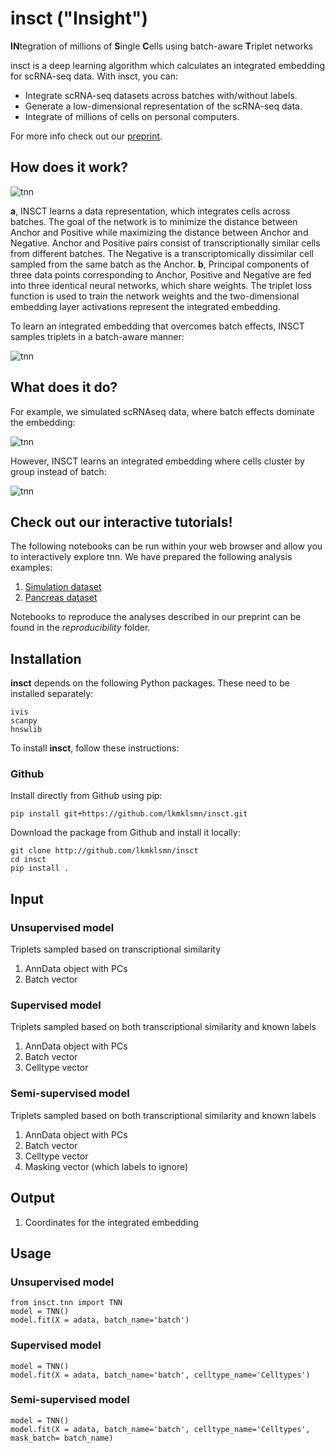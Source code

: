 # insct ("Insight")
**IN**tegration of millions of **S**ingle **C**ells using batch-aware **T**riplet networks

insct is a deep learning algorithm which calculates an integrated embedding for scRNA-seq data. With insct, you can:

* Integrate scRNA-seq datasets across batches with/without labels.
* Generate a low-dimensional representation of the scRNA-seq data.
* Integrate of millions of cells on personal computers.

For more info check out our [preprint](https://www.biorxiv.org/content/10.1101/2020.05.16.100024v1).

## How does it work?
![tnn](https://github.com/lkmklsmn/insct/blob/master/TNN_schematic.jpg)

**a**, INSCT learns a data representation, which integrates cells across batches. The goal of the network is to minimize the distance between Anchor and Positive while maximizing the distance between Anchor and Negative. Anchor and Positive pairs consist of transcriptionally similar cells from different batches. The Negative is a transcriptomically dissimilar cell sampled from the same batch as the Anchor. **b**, Principal components of three data points corresponding to Anchor, Positive and Negative are fed into three identical neural networks, which share weights. The triplet loss function is used to train the network weights and the two-dimensional embedding layer activations represent the integrated embedding.

To learn an integrated embedding that overcomes batch effects, INSCT samples triplets in a batch-aware manner:

![tnn](https://github.com/lkmklsmn/insct/blob/master/Sampling_animation.gif)

## What does it do?

For example, we simulated scRNAseq data, where batch effects dominate the embedding:

![tnn](https://github.com/lkmklsmn/insct/blob/master/umap_embedding.png)

However, INSCT learns an integrated embedding where cells cluster by group instead of batch:

![tnn](https://github.com/lkmklsmn/insct/blob/master/Simulation_animation.gif)

## Check out our interactive tutorials!
The following notebooks can be run within your web browser and allow you to interactively explore tnn. We have prepared the following analysis examples:
1. [Simulation dataset](https://colab.research.google.com/drive/1LEDnRwFH2v166T-pUaCYb6TZMgfViO-W?usp=sharing)
2. [Pancreas dataset](https://colab.research.google.com/drive/1vnIt7AfScGcCww5RzYfpsRk1KfK5_pa_#scrollTo=lsXOijhrcDwd)

Notebooks to reproduce the analyses described in our preprint can be found in the _reproducibility_ folder.

## Installation

**insct** depends on the following Python packages. These need to be installed separately:
```
ivis
scanpy
hnswlib
```

To install **insct**, follow these instructions:

### Github

Install directly from Github using pip:

```alias
pip install git+https://github.com/lkmklsmn/insct.git
```

Download the package from Github and install it locally:

```alias
git clone http://github.com/lkmklsmn/insct
cd insct
pip install .
```

## Input
### Unsupervised model
Triplets sampled based on transcriptional similarity
1. AnnData object with PCs
2. Batch vector

### Supervised model
Triplets sampled based on both transcriptional similarity and known labels
1. AnnData object with PCs
2. Batch vector
3. Celltype vector

### Semi-supervised model 
Triplets sampled based on both transcriptional similarity and known labels
1. AnnData object with PCs
2. Batch vector
3. Celltype vector
4. Masking vector (which labels to ignore)

## Output
1. Coordinates for the integrated embedding

## Usage
### Unsupervised model

```alias
from insct.tnn import TNN
model = TNN()
model.fit(X = adata, batch_name='batch')
```

### Supervised model
```alias
model = TNN()
model.fit(X = adata, batch_name='batch', celltype_name='Celltypes')
```

### Semi-supervised model

```alias
model = TNN()
model.fit(X = adata, batch_name='batch', celltype_name='Celltypes', mask_batch= batch_name)
```
